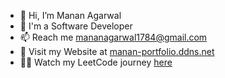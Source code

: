 - 👋 Hi, I’m Manan Agarwal
- 👀 I'm a Software Developer
- 📫 Reach me mananagarwal1784@gmail.com
- 👥 Visit my Website at [manan-portfolio.ddns.net](https://manan-portfolio.ddns.net)
- 👩‍💻 Watch my LeetCode journey [here](https://leetcode.com/u/Manan_1784/)
